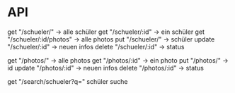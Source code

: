 # API

get "/schueler/" -> alle schüler
get "/schueler/:id" -> ein schüler
get "/schueler/:id/photos" -> alle photos
put "/schueler/" -> schüler
update "/schueler/:id" -> neuen infos
delete "/schueler/:id" -> status

get "/photos/" -> alle photos
get "/photos/:id" -> ein photo
put "/photos/" -> id
update "/photos/:id" -> neuen infos
delete "/photos/:id" -> status

get "/search/schueler?q=" schüler suche
